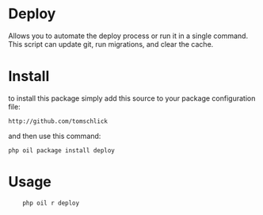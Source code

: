 # Deploy

Allows you to automate the deploy process or run it in a single command. This script can update git, run migrations, and clear the cache.

# Install

to install this package simply add this source to your package configuration file:

	http://github.com/tomschlick

and then use this command:

	php oil package install deploy

# Usage

```
	php oil r deploy
```